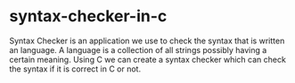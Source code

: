 # syntax-checker-in-c
Syntax Checker is an application we use to check the syntax that is written an language. A language is a collection of all strings possibly having a certain meaning. Using C we can create a syntax checker which can check the syntax if it is correct in C or not.  
